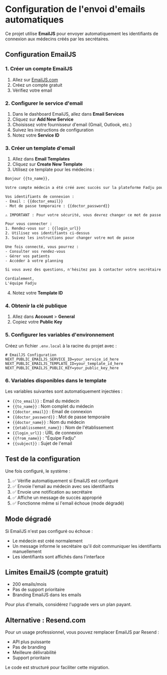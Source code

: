# Configuration de l'envoi d'emails automatiques

Ce projet utilise **EmailJS** pour envoyer automatiquement les identifiants de connexion aux médecins créés par les secrétaires.

## Configuration EmailJS

### 1. Créer un compte EmailJS

1. Allez sur [EmailJS.com](https://www.emailjs.com/)
2. Créez un compte gratuit
3. Vérifiez votre email

### 2. Configurer le service d'email

1. Dans le dashboard EmailJS, allez dans **Email Services**
2. Cliquez sur **Add New Service**
3. Choisissez votre fournisseur d'email (Gmail, Outlook, etc.)
4. Suivez les instructions de configuration
5. Notez votre **Service ID**

### 3. Créer un template d'email

1. Allez dans **Email Templates**
2. Cliquez sur **Create New Template**
3. Utilisez ce template pour les médecins :

```html
Bonjour {{to_name}},

Votre compte médecin a été créé avec succès sur la plateforme Fadju pour l'établissement {{etablissement_name}}.

Vos identifiants de connexion :
- Email : {{doctor_email}}
- Mot de passe temporaire : {{doctor_password}}

⚠️ IMPORTANT : Pour votre sécurité, vous devrez changer ce mot de passe temporaire lors de votre première connexion.

Pour vous connecter :
1. Rendez-vous sur : {{login_url}}
2. Utilisez vos identifiants ci-dessus
3. Suivez les instructions pour changer votre mot de passe

Une fois connecté, vous pourrez :
- Consulter vos rendez-vous
- Gérer vos patients
- Accéder à votre planning

Si vous avez des questions, n'hésitez pas à contacter votre secrétaire santé.

Cordialement,
L'équipe Fadju
```

4. Notez votre **Template ID**

### 4. Obtenir la clé publique

1. Allez dans **Account** > **General**
2. Copiez votre **Public Key**

### 5. Configurer les variables d'environnement

Créez un fichier `.env.local` à la racine du projet avec :

```env
# EmailJS Configuration
NEXT_PUBLIC_EMAILJS_SERVICE_ID=your_service_id_here
NEXT_PUBLIC_EMAILJS_TEMPLATE_ID=your_template_id_here
NEXT_PUBLIC_EMAILJS_PUBLIC_KEY=your_public_key_here
```

### 6. Variables disponibles dans le template

Les variables suivantes sont automatiquement injectées :

- `{{to_email}}` : Email du médecin
- `{{to_name}}` : Nom complet du médecin
- `{{doctor_email}}` : Email de connexion
- `{{doctor_password}}` : Mot de passe temporaire
- `{{doctor_name}}` : Nom du médecin
- `{{etablissement_name}}` : Nom de l'établissement
- `{{login_url}}` : URL de connexion
- `{{from_name}}` : "Équipe Fadju"
- `{{subject}}` : Sujet de l'email

## Test de la configuration

Une fois configuré, le système :

1. ✅ Vérifie automatiquement si EmailJS est configuré
2. ✅ Envoie l'email au médecin avec ses identifiants
3. ✅ Envoie une notification au secrétaire
4. ✅ Affiche un message de succès approprié
5. ✅ Fonctionne même si l'email échoue (mode dégradé)

## Mode dégradé

Si EmailJS n'est pas configuré ou échoue :
- Le médecin est créé normalement
- Un message informe le secrétaire qu'il doit communiquer les identifiants manuellement
- Les identifiants sont affichés dans l'interface

## Limites EmailJS (compte gratuit)

- 200 emails/mois
- Pas de support prioritaire
- Branding EmailJS dans les emails

Pour plus d'emails, considérez l'upgrade vers un plan payant.

## Alternative : Resend.com

Pour un usage professionnel, vous pouvez remplacer EmailJS par Resend :
- API plus puissante
- Pas de branding
- Meilleure délivrabilité
- Support prioritaire

Le code est structuré pour faciliter cette migration.
